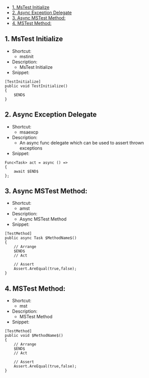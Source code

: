 - [1. MsTest Initialize](#1-mstest-initialize)
- [2. Async Exception Delegate](#2-async-exception-delegate)
- [3. Async MSTest Method:](#3-async-mstest-method)
- [4. MSTest Method:](#4-mstest-method)

## 1. MsTest Initialize
- Shortcut:
  - mstinit
- Description:
  - MsTest Initialize
- Snippet:
```
[TestInitialize]
public void TestInitialize()
{
    $END$
}
```

## 2. Async Exception Delegate
- Shortcut:
  - msaexcp
- Description:
  - An async func delegate which can be used to assert thrown exceptions
- Snippet:
```
Func<Task> act = async () =>
{
    await $END$
};
```



## 3. Async MSTest Method:
- Shortcut:
  - amst
- Description:
  - Async MSTest Method
- Snippet:
```
[TestMethod]
public async Task $MethodName$()
{
    // Arrange
    $END$
    // Act
    
    // Assert
    Assert.AreEqual(true,false);
}
```

## 4. MSTest Method:
- Shortcut:
  - mst
- Description:
  - MSTest Method
- Snippet:
```
[TestMethod]
public void $MethodName$()
{
    // Arrange
    $END$
    // Act
    
    // Assert
    Assert.AreEqual(true,false);
}
```